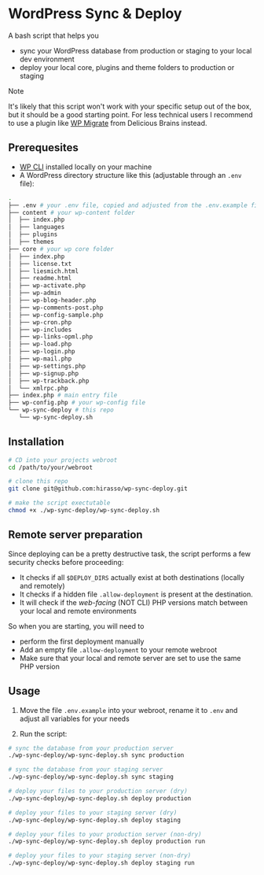 # WordPress Sync & Deploy

A bash script that helps you

- sync your WordPress database from production or staging to your local dev environment
- deploy your local core, plugins and theme folders to production or staging

> [!NOTE]
> It's likely that this script won't work with your specific setup
> out of the box, but it should be a good starting point. For less technical
> users I recommend to use a plugin like [WP Migrate](https://deliciousbrains.com/wp-migrate-db-pro/) from Delicious Brains instead.

## Prerequesites

- [WP CLI](https://wp-cli.org/) installed locally on your machine
- A WordPress directory structure like this (adjustable through an `.env` file):

```bash
.
├── .env # your .env file, copied and adjusted from the .env.example file in this repo
├── content # your wp-content folder
│  ├── index.php
│  ├── languages
│  ├── plugins
│  ├── themes
├── core # your wp core folder
│  ├── index.php
│  ├── license.txt
│  ├── liesmich.html
│  ├── readme.html
│  ├── wp-activate.php
│  ├── wp-admin
│  ├── wp-blog-header.php
│  ├── wp-comments-post.php
│  ├── wp-config-sample.php
│  ├── wp-cron.php
│  ├── wp-includes
│  ├── wp-links-opml.php
│  ├── wp-load.php
│  ├── wp-login.php
│  ├── wp-mail.php
│  ├── wp-settings.php
│  ├── wp-signup.php
│  ├── wp-trackback.php
│  └── xmlrpc.php
├── index.php # main entry file
├── wp-config.php # your wp-config file
└── wp-sync-deploy # this repo
   └── wp-sync-deploy.sh
```

## Installation

```bash
# CD into your projects webroot
cd /path/to/your/webroot

# clone this repo
git clone git@github.com:hirasso/wp-sync-deploy.git

# make the script exectutable
chmod +x ./wp-sync-deploy/wp-sync-deploy.sh
```

## Remote server preparation

Since deploying can be a pretty destructive task, the script performs a few security checks before proceeding:

- It checks if all `$DEPLOY_DIRS` actually exist at both destinations (locally and remotely)
- It checks if a hidden file `.allow-deployment` is present at the destination.
- It will check if the *web-facing* (NOT CLI) PHP versions match between your local and remote environments

So when you are starting, you will need to

- perform the first deployment manually
- Add an empty file `.allow-deployment` to your remote webroot
- Make sure that your local and remote server are set to use the same PHP version

## Usage

1. Move the file `.env.example` into your webroot, rename it to `.env` and adjust all variables for your needs

2. Run the script:

```bash
# sync the database from your production server
./wp-sync-deploy/wp-sync-deploy.sh sync production

# sync the database from your staging server
./wp-sync-deploy/wp-sync-deploy.sh sync staging

# deploy your files to your production server (dry)
./wp-sync-deploy/wp-sync-deploy.sh deploy production

# deploy your files to your staging server (dry)
./wp-sync-deploy/wp-sync-deploy.sh deploy staging

# deploy your files to your production server (non-dry)
./wp-sync-deploy/wp-sync-deploy.sh deploy production run

# deploy your files to your staging server (non-dry)
./wp-sync-deploy/wp-sync-deploy.sh deploy staging run
```
